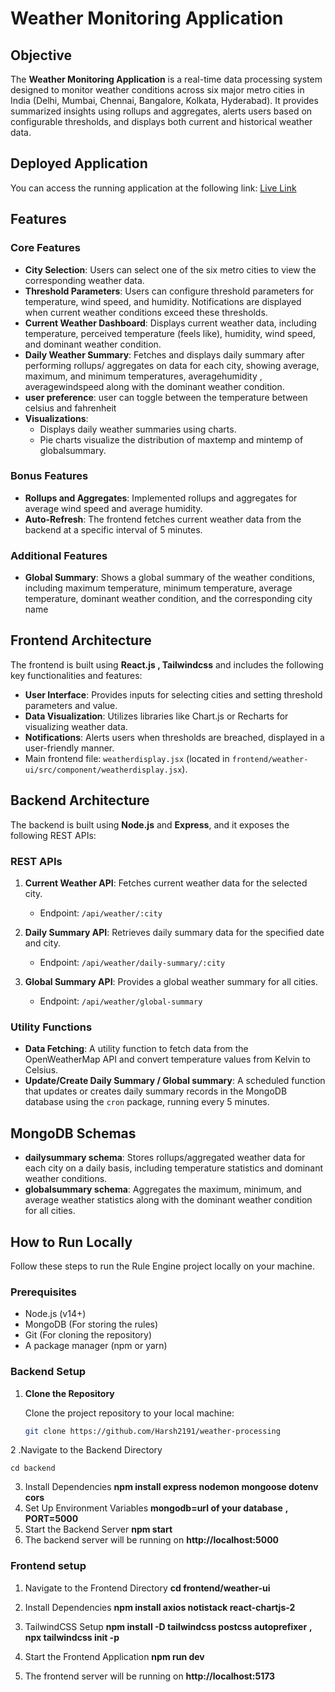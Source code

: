 # Weather Monitoring Application

## Objective

The **Weather Monitoring Application** is a real-time data processing system designed to monitor weather conditions across six major metro cities in India (Delhi, Mumbai, Chennai, Bangalore, Kolkata, Hyderabad). It provides summarized insights using rollups and aggregates, alerts users based on configurable thresholds, and displays both current and historical weather data.

## Deployed Application

You can access the  running application at the following link: [Live Link](https://weather-processing-frontend.vercel.app/) 

## Features

### Core Features
- **City Selection**: Users can select one of the six metro cities to view the corresponding weather data.
- **Threshold Parameters**: Users can configure threshold parameters for temperature, wind speed, and humidity. Notifications are displayed when current weather conditions exceed these thresholds.
- **Current Weather Dashboard**: Displays current weather data, including temperature, perceived temperature (feels like), humidity, wind speed, and dominant weather condition.
- **Daily Weather Summary**: Fetches and displays daily summary after performing rollups/ aggregates on  data for each city, showing average, maximum, and minimum temperatures, averagehumidity , averagewindspeed along with the dominant weather condition.
- **user preference**: user can toggle between the temperature between celsius and fahrenheit
- **Visualizations**: 
  - Displays daily weather summaries using charts.
  - Pie charts visualize the distribution of maxtemp and mintemp of globalsummary.

### Bonus Features
- **Rollups and Aggregates**: Implemented rollups and aggregates for average wind speed and average humidity.
- **Auto-Refresh**: The frontend fetches current weather data from the backend at a specific interval of 5 minutes.


### Additional Features
-  **Global Summary**: Shows a global summary of the weather conditions, including maximum temperature, minimum temperature, average temperature, dominant weather condition, and the corresponding city name

## Frontend Architecture

The frontend is built using **React.js , Tailwindcss** and includes the following key functionalities and features:
- **User Interface**: Provides inputs for selecting cities and setting threshold parameters and value.
- **Data Visualization**: Utilizes libraries like Chart.js or Recharts for visualizing weather data.
- **Notifications**: Alerts users when thresholds are breached, displayed in a user-friendly manner.
- Main frontend file: `weatherdisplay.jsx` (located in `frontend/weather-ui/src/component/weatherdisplay.jsx`).

## Backend Architecture

The backend is built using **Node.js** and **Express**, and it exposes the following REST APIs:

### REST APIs
1. **Current Weather API**: Fetches current weather data for the selected city.
   - Endpoint: `/api/weather/:city`
   
2. **Daily Summary API**: Retrieves daily summary data for the specified date and city.
   - Endpoint: `/api/weather/daily-summary/:city`
   
3. **Global Summary API**: Provides a global weather summary for all cities.
   - Endpoint: `/api/weather/global-summary`

### Utility Functions
- **Data Fetching**: A utility function to fetch data from the OpenWeatherMap API and convert temperature values from Kelvin to Celsius.
- **Update/Create Daily Summary / Global summary**: A scheduled function that updates or creates daily summary records in the MongoDB database using the `cron` package, running every 5 minutes.

## MongoDB Schemas
- **dailysummary schema**:  Stores rollups/aggregated weather data for each city on a daily basis, including temperature statistics and dominant weather conditions.
- **globalsummary schema**: Aggregates the maximum, minimum, and average weather statistics along with the dominant weather condition for all cities.


## How to Run Locally

Follow these steps to run the Rule Engine project locally on your machine.

### Prerequisites

- Node.js (v14+)
- MongoDB (For storing the rules)
- Git (For cloning the repository)
- A package manager (npm or yarn)

### Backend Setup

1. **Clone the Repository**

   Clone the project repository to your local machine:

   ```bash
   git clone https://github.com/Harsh2191/weather-processing
2 .Navigate to the Backend Directory

    cd backend
3. Install Dependencies
   **npm install express nodemon mongoose dotenv cors**
4. Set Up Environment Variables
   **mongodb=url of your database**
    **,  PORT=5000**
5. Start the Backend Server
   **npm start**
6. The backend server will be running on **http://localhost:5000**
### Frontend setup
1. Navigate to the Frontend Directory
   **cd frontend/weather-ui**

2. Install Dependencies
   **npm install axios notistack react-chartjs-2**
3. TailwindCSS Setup
   **npm install -D tailwindcss postcss autoprefixer**
   **,  npx tailwindcss init -p**
4. Start the Frontend Application
    **npm run dev**
5.  The frontend server will be running on **http://localhost:5173**



